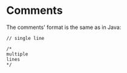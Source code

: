 # Comments

The comments' format is the same as in Java:

```
// single line

/*
multiple 
lines
*/
```
